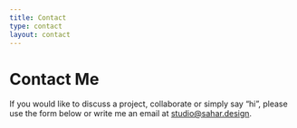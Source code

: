 ```yaml
---
title: Contact
type: contact
layout: contact
---
```


# Contact Me

If you would like to discuss a project, collaborate or simply say “hi”, please use the form below or write me an email at [studio@sahar.design](mailto:studio@sahar.design).
